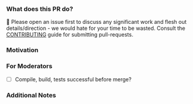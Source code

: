 ### What does this PR do?

🛑 Please open an issue first to discuss any significant work and flesh out details/direction - we would hate for your time to be wasted.
Consult the [CONTRIBUTING](https://github.com/awslabs/data-on-eks/blob/main/CONTRIBUTING.md#contributing-via-pull-requests) guide for submitting pull-requests.

<!-- A brief description of the change being made with this pull request. -->

### Motivation

<!-- What inspired you to submit this pull request? -->


### For Moderators

- [ ] Compile, build, tests successful before merge?

### Additional Notes

<!-- Anything else we should know when reviewing? -->
